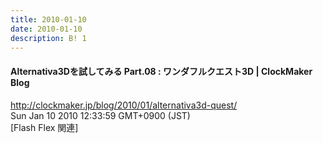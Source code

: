 ```yaml
---
title: 2010-01-10
date: 2010-01-10
description: B! 1
---
```


####   Alternativa3Dを試してみる Part.08 : ワンダフルクエスト3D | ClockMaker Blog
http://clockmaker.jp/blog/2010/01/alternativa3d-quest/<br>
Sun Jan 10 2010 12:33:59 GMT+0900 (JST)<br>
[Flash Flex 関連]


